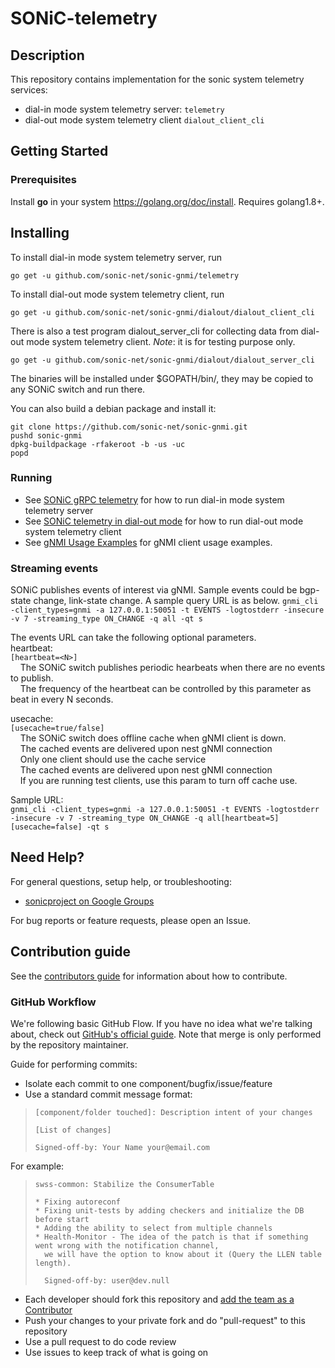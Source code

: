 # SONiC-telemetry

## Description
This repository contains implementation for the sonic system telemetry services:
- dial-in mode system telemetry server: `telemetry`
- dial-out mode system telemetry client `dialout_client_cli`

## Getting Started

### Prerequisites

Install __go__ in your system https://golang.org/doc/install. Requires golang1.8+.

## Installing

To install dial-in mode system telemetry server, run

    go get -u github.com/sonic-net/sonic-gnmi/telemetry

To install dial-out mode system telemetry client, run

    go get -u github.com/sonic-net/sonic-gnmi/dialout/dialout_client_cli

There is also a test program dialout_server_cli for collecting data from dial-out mode system telemetry client. _Note_: it is for testing purpose only.

    go get -u github.com/sonic-net/sonic-gnmi/dialout/dialout_server_cli

The binaries will be installed under $GOPATH/bin/, they may be copied to any SONiC switch and run there.

You can also build a debian package and install it:

    git clone https://github.com/sonic-net/sonic-gnmi.git
    pushd sonic-gnmi
    dpkg-buildpackage -rfakeroot -b -us -uc
    popd

### Running
* See [SONiC gRPC telemetry](./doc/grpc_telemetry.md) for how to run dial-in mode system telemetry server
* See [SONiC telemetry in dial-out mode](./doc/dialout.md) for how to run dial-out mode system telemetry client
* See [gNMI Usage Examples](./doc/gNMI_usage_examples.md) for gNMI client usage examples.

### Streaming events
SONiC publishes events of interest via gNMI.
Sample events could be bgp-state change, link-state change.
A sample query URL is as below.
    `gnmi_cli -client_types=gnmi -a 127.0.0.1:50051 -t EVENTS -logtostderr -insecure -v 7 -streaming_type ON_CHANGE -q all -qt s`

The events URL can take the following optional parameters.<br/>
heartbeat:<br/>
    `[heartbeat=<N>]`
<br/>
&nbsp;&nbsp;&nbsp;&nbsp;The SONiC switch publishes periodic hearbeats when there are no events to publish.<br/>
&nbsp;&nbsp;&nbsp;&nbsp;The frequency of the heartbeat can be controlled by this parameter as beat in every N seconds.<br/>

usecache:<br/>
    `[usecache=true/false]`
<br/>
&nbsp;&nbsp;&nbsp;&nbsp;The SONiC switch does offline cache when gNMI client is down.<br/>
&nbsp;&nbsp;&nbsp;&nbsp;The cached events are delivered upon nest gNMI connection<br/>
&nbsp;&nbsp;&nbsp;&nbsp;Only one client should use the cache service<br/>
&nbsp;&nbsp;&nbsp;&nbsp;The cached events are delivered upon nest gNMI connection<br/>
&nbsp;&nbsp;&nbsp;&nbsp;If you are running test clients, use this param to turn off cache use.<br/>

Sample URL: <br/>
`gnmi_cli -client_types=gnmi -a 127.0.0.1:50051 -t EVENTS -logtostderr -insecure -v 7 -streaming_type ON_CHANGE -q all[heartbeat=5][usecache=false] -qt s`

## Need Help?

For general questions, setup help, or troubleshooting:
- [sonicproject on Google Groups](https://groups.google.com/d/forum/sonicproject)

For bug reports or feature requests, please open an Issue.

## Contribution guide

See the [contributors guide](https://github.com/Azure/SONiC/blob/gh-pages/CONTRIBUTING.md) for information about how to contribute.

### GitHub Workflow

We're following basic GitHub Flow. If you have no idea what we're talking about, check out [GitHub's official guide](https://guides.github.com/introduction/flow/). Note that merge is only performed by the repository maintainer.

Guide for performing commits:

* Isolate each commit to one component/bugfix/issue/feature
* Use a standard commit message format:

>     [component/folder touched]: Description intent of your changes
>
>     [List of changes]
>
> 	  Signed-off-by: Your Name your@email.com

For example:

>     swss-common: Stabilize the ConsumerTable
>
>     * Fixing autoreconf
>     * Fixing unit-tests by adding checkers and initialize the DB before start
>     * Adding the ability to select from multiple channels
>     * Health-Monitor - The idea of the patch is that if something went wrong with the notification channel,
>       we will have the option to know about it (Query the LLEN table length).
>
>       Signed-off-by: user@dev.null


* Each developer should fork this repository and [add the team as a Contributor](https://help.github.com/articles/adding-collaborators-to-a-personal-repository)
* Push your changes to your private fork and do "pull-request" to this repository
* Use a pull request to do code review
* Use issues to keep track of what is going on
